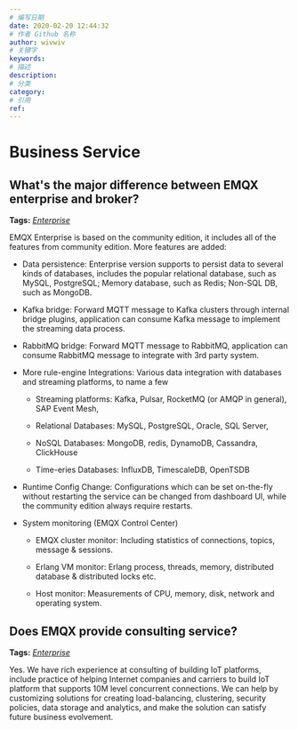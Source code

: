 ```yaml
---
# 编写日期
date: 2020-02-20 12:44:32
# 作者 Github 名称
author: wivwiv
# 关键字
keywords:
# 描述
description:
# 分类
category:
# 引用
ref:
---
```


# Business Service

## What's the major difference between EMQX enterprise and broker?

**Tags:** [*Enterprise*](tags.md#enterprise)


EMQX Enterprise is based on the community edition, it includes all of the features from community edition. More features are added:


- Data persistence: Enterprise version supports to persist data to several kinds of databases, includes the popular relational database, such as MySQL, PostgreSQL; Memory database, such as Redis; Non-SQL DB, such as MongoDB.

- Kafka bridge: Forward MQTT message to Kafka clusters through internal bridge plugins, application can consume Kafka message to implement the streaming data process.

- RabbitMQ bridge: Forward MQTT message to RabbitMQ, application can consume RabbitMQ message to integrate with 3rd party system.

- More rule-engine Integrations: Various data integration with databases and streaming platforms, to name a few

  - Streaming platforms: Kafka, Pulsar, RocketMQ (or AMQP in general), SAP Event Mesh,

  - Relational Databases: MySQL, PostgreSQL, Oracle, SQL Server,

  - NoSQL Databases: MongoDB, redis, DynamoDB, Cassandra, ClickHouse

  - Time-eries Databases: InfluxDB, TimescaleDB, OpenTSDB

- Runtime Config Change: Configurations which can be set on-the-fly without restarting the service can be changed from dashboard UI, while the community edition always require restarts.

- System monitoring (EMQX Control Center)

  - EMQX cluster monitor: Including statistics of connections, topics, message & sessions.

  - Erlang VM monitor: Erlang process, threads, memory, distributed database & distributed locks etc.

  - Host monitor: Measurements of CPU, memory, disk, network and operating system.

## Does EMQX provide consulting service?

**Tags:** [*Enterprise*](tags.md#enterprise)


Yes. We have rich experience at consulting of building IoT platforms, include practice of helping Internet companies and carriers to build IoT platform that supports 10M level concurrent connections. We can help by customizing solutions for creating load-balancing, clustering, security policies, data storage and analytics, and make the solution can satisfy future business evolvement.
